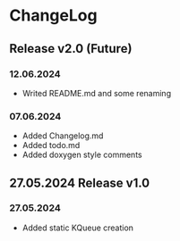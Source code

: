 # ChangeLog

## Release v2.0 (Future)

### 12.06.2024

* Writed README.md and some renaming

### 07.06.2024

* Added Changelog.md
* Added todo.md
* Added doxygen style comments

## 27.05.2024 Release v1.0

### 27.05.2024

* Added static KQueue creation
